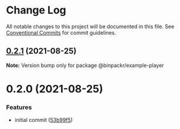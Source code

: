 # Change Log

All notable changes to this project will be documented in this file.
See [Conventional Commits](https://conventionalcommits.org) for commit guidelines.

## [0.2.1](https://gitr.net/mindary/binpackr/compare/@binpackr/example-player@0.2.0...@binpackr/example-player@0.2.1) (2021-08-25)

**Note:** Version bump only for package @binpackr/example-player





# 0.2.0 (2021-08-25)


### Features

* initial commit ([53b99f5](https://gitr.net/mindary/binpackr/commits/53b99f5436afcc939e305587092dfdb49e416843))
